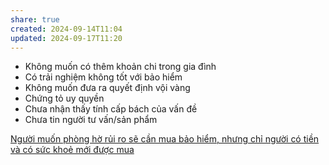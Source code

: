 ```yaml
---
share: true
created: 2024-09-14T11:04
updated: 2024-09-17T11:20
---
```

- Không muốn có thêm khoản chi trong gia đình
- Có trải nghiệm không tốt với bảo hiểm
- Không muốn đưa ra quyết định vội vàng
- Chứng tỏ uy quyền
- Chưa nhận thấy tính cấp bách của vấn đề
- Chưa tin người tư vấn/sản phẩm

[Người muốn phòng hờ rủi ro sẽ cần mua bảo hiểm, nhưng chỉ người có tiền và có sức khoẻ mới được mua](./Ng%C6%B0%E1%BB%9Di%20mu%E1%BB%91n%20ph%C3%B2ng%20h%E1%BB%9D%20r%E1%BB%A7i%20ro%20s%E1%BA%BD%20c%E1%BA%A7n%20mua%20b%E1%BA%A3o%20hi%E1%BB%83m,%20nh%C6%B0ng%20ch%E1%BB%89%20ng%C6%B0%E1%BB%9Di%20c%C3%B3%20ti%E1%BB%81n%20v%C3%A0%20c%C3%B3%20s%E1%BB%A9c%20kho%E1%BA%BB%20m%E1%BB%9Bi%20%C4%91%C6%B0%E1%BB%A3c%20mua.md)